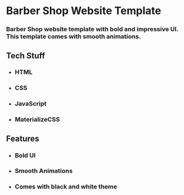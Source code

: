 # Barber Shop Website Template

### Barber Shop website template with bold and impressive UI. This template comes with smooth animations.

## Tech Stuff

- ### HTML
- ### CSS
- ### JavaScript
- ### MaterializeCSS

## Features

- ### Bold UI
- ### Smooth Animations
- ### Comes with black and white theme
